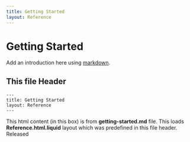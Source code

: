 ```yaml
---
title: Getting Started
layout: Reference
---
```


# Getting Started

Add an introduction here using [markdown](http://daringfireball.net/projects/markdown/).

## This file Header
```
---
title: Getting Started
layout: Reference
---
```

<p class="alert alert-info">
This html content (in this box) is from <strong>getting-started.md</strong> file. This loads <strong>Reference.html.liquid</strong> layout which was predefined in this file header. <span class="badge bg-secondary">Released</span>
</p>